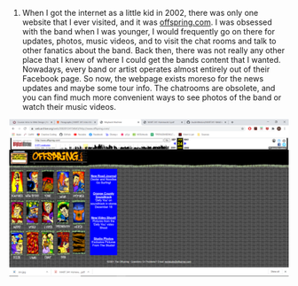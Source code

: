 1. When I got the internet as a little kid in 2002, there was only one website that I ever visited, and it was [offspring.com](offspring.com). I was obsessed with the band when I was younger, I would frequently go on there for updates, photos, music videos, and to visit the chat rooms and talk to other fanatics about the band. Back then, there was not really any other place that I knew of where I could get the bands content that I wanted. Nowadays, every band or artist operates almost entirely out of their Facebook page. So now, the webpage exists moreso for the news updates and maybe some tour info. The chatrooms are obsolete, and you can find much more convenient ways to see photos of the band or watch their music videos. 

![The Offspring's webpage in 2002!](Images/offspring.png)